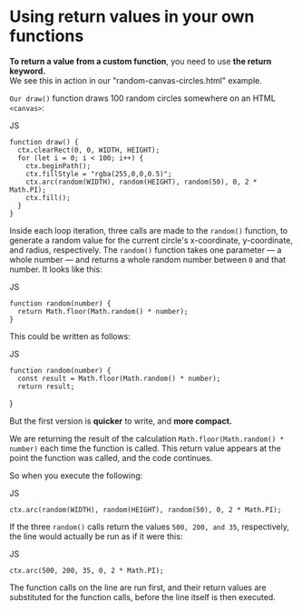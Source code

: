 # Using return values in your own functions

<strong><p>To return a value from a custom function</strong>, you need to use <strong>the return keyword.</strong><br> 
We see this in action in our "random-canvas-circles.html" example.</p>   

`Our draw()` function draws 100 random circles somewhere on an HTML `<canvas>`:

JS

    function draw() {
      ctx.clearRect(0, 0, WIDTH, HEIGHT);
      for (let i = 0; i < 100; i++) {
        ctx.beginPath();
        ctx.fillStyle = "rgba(255,0,0,0.5)";
        ctx.arc(random(WIDTH), random(HEIGHT), random(50), 0, 2 * Math.PI);
        ctx.fill();
      }
    }
  
Inside each loop iteration, three calls are made to the `random()` function, to generate a random value for the current circle's x-coordinate, y-coordinate, and radius, respectively. The `random()` function takes one parameter — a whole number — and returns a whole random number between `0` and that number. It looks like this:

JS

    function random(number) {
      return Math.floor(Math.random() * number);
    }

  This could be written as follows:
  
  JS

    function random(number) {
      const result = Math.floor(Math.random() * number);
      return result;
  }

But the first version is **quicker** to write, and **more compact.**

We are returning the result of the calculation `Math.floor(Math.random() * number)` each time the function is called. This return value appears at the point the function was called, and the code continues.

So when you execute the following:

JS

    ctx.arc(random(WIDTH), random(HEIGHT), random(50), 0, 2 * Math.PI);

If the three `random()` calls return the values `500, 200, and 35`, respectively, the line would actually be run as if it were this:

JS

    ctx.arc(500, 200, 35, 0, 2 * Math.PI);

The function calls on the line are run first, and their return values are substituted for the function calls, before the line itself is then executed.
